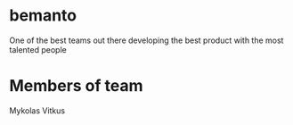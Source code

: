 # bemanto
One of the best teams out there developing the best product with the most talented people

# Members of team

Mykolas Vitkus
